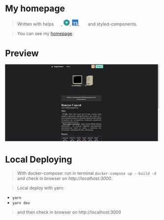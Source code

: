 # My homepage

> Written with helps <svg role="img" viewBox="0 0 24 24" xmlns="http://www.w3.org/2000/svg" width="20" height="20" fill="#fff"><title>Next.js</title><path d="M11.5725 0c-.1763 0-.3098.0013-.3584.0067-.0516.0053-.2159.021-.3636.0328-3.4088.3073-6.6017 2.1463-8.624 4.9728C1.1004 6.584.3802 8.3666.1082 10.255c-.0962.659-.108.8537-.108 1.7474s.012 1.0884.108 1.7476c.652 4.506 3.8591 8.2919 8.2087 9.6945.7789.2511 1.6.4223 2.5337.5255.3636.04 1.9354.04 2.299 0 1.6117-.1783 2.9772-.577 4.3237-1.2643.2065-.1056.2464-.1337.2183-.1573-.0188-.0139-.8987-1.1938-1.9543-2.62l-1.919-2.592-2.4047-3.5583c-1.3231-1.9564-2.4117-3.556-2.4211-3.556-.0094-.0026-.0187 1.5787-.0235 3.509-.0067 3.3802-.0093 3.5162-.0516 3.596-.061.115-.108.1618-.2064.2134-.075.0374-.1408.0445-.495.0445h-.406l-.1078-.068a.4383.4383 0 01-.1572-.1712l-.0493-.1056.0053-4.703.0067-4.7054.0726-.0915c.0376-.0493.1174-.1125.1736-.143.0962-.047.1338-.0517.5396-.0517.4787 0 .5584.0187.6827.1547.0353.0377 1.3373 1.9987 2.895 4.3608a10760.433 10760.433 0 004.7344 7.1706l1.9002 2.8782.096-.0633c.8518-.5536 1.7525-1.3418 2.4657-2.1627 1.5179-1.7429 2.4963-3.868 2.8247-6.134.0961-.6591.1078-.854.1078-1.7475 0-.8937-.012-1.0884-.1078-1.7476-.6522-4.506-3.8592-8.2919-8.2087-9.6945-.7672-.2487-1.5836-.42-2.4985-.5232-.169-.0176-1.0835-.0366-1.6123-.037zm4.0685 7.217c.3473 0 .4082.0053.4857.047.1127.0562.204.1642.237.2767.0186.061.0234 1.3653.0186 4.3044l-.0067 4.2175-.7436-1.14-.7461-1.14v-3.066c0-1.982.0093-3.0963.0234-3.1502.0375-.1313.1196-.2346.2323-.2955.0961-.0494.1313-.054.4997-.054z"/></svg>, <svg role="img" viewBox="0 0 24 24" xmlns="http://www.w3.org/2000/svg" width="20" height="20" fill="#319795"><title>Chakra UI</title><path d="M12 0C5.352 0 0 5.352 0 12s5.352 12 12 12 12-5.352 12-12S18.648 0 12 0zm2.8 4.333c.13-.004.248.136.171.278l-3.044 5.58a.187.187 0 00.164.276h5.26c.17 0 .252.207.128.323l-9.22 8.605c-.165.154-.41-.063-.278-.246l4.364-6.021a.187.187 0 00-.151-.296H6.627a.187.187 0 01-.131-.32l8.18-8.123a.182.182 0 01.125-.056z"/></svg>, <svg role="img" viewBox="0 0 24 24" xmlns="http://www.w3.org/2000/svg" width="20" height="20" fill="#3178c6"><title>TypeScript</title><path d="M1.125 0C.502 0 0 .502 0 1.125v21.75C0 23.498.502 24 1.125 24h21.75c.623 0 1.125-.502 1.125-1.125V1.125C24 .502 23.498 0 22.875 0zm17.363 9.75c.612 0 1.154.037 1.627.111a6.38 6.38 0 0 1 1.306.34v2.458a3.95 3.95 0 0 0-.643-.361 5.093 5.093 0 0 0-.717-.26 5.453 5.453 0 0 0-1.426-.2c-.3 0-.573.028-.819.086a2.1 2.1 0 0 0-.623.242c-.17.104-.3.229-.393.374a.888.888 0 0 0-.14.49c0 .196.053.373.156.529.104.156.252.304.443.444s.423.276.696.41c.273.135.582.274.926.416.47.197.892.407 1.266.628.374.222.695.473.963.753.268.279.472.598.614.957.142.359.214.776.214 1.253 0 .657-.125 1.21-.373 1.656a3.033 3.033 0 0 1-1.012 1.085 4.38 4.38 0 0 1-1.487.596c-.566.12-1.163.18-1.79.18a9.916 9.916 0 0 1-1.84-.164 5.544 5.544 0 0 1-1.512-.493v-2.63a5.033 5.033 0 0 0 3.237 1.2c.333 0 .624-.03.872-.09.249-.06.456-.144.623-.25.166-.108.29-.234.373-.38a1.023 1.023 0 0 0-.074-1.089 2.12 2.12 0 0 0-.537-.5 5.597 5.597 0 0 0-.807-.444 27.72 27.72 0 0 0-1.007-.436c-.918-.383-1.602-.852-2.053-1.405-.45-.553-.676-1.222-.676-2.005 0-.614.123-1.141.369-1.582.246-.441.58-.804 1.004-1.089a4.494 4.494 0 0 1 1.47-.629 7.536 7.536 0 0 1 1.77-.201zm-15.113.188h9.563v2.166H9.506v9.646H6.789v-9.646H3.375z"/></svg>, <svg role="img" viewBox="0 0 24 24" xmlns="http://www.w3.org/2000/svg" width="20" height="20" fill="#fff"><title>Three.js</title><path d="M.38 0a.268.268 0 0 0-.256.332l2.894 11.716a.268.268 0 0 0 .01.04l2.89 11.708a.268.268 0 0 0 .447.128L23.802 7.15a.268.268 0 0 0-.112-.45l-5.784-1.667a.268.268 0 0 0-.123-.035L6.38 1.715a.268.268 0 0 0-.144-.04L.456.01A.268.268 0 0 0 .38 0zm.374.654L5.71 2.08 1.99 5.664zM6.61 2.34l4.864 1.4-3.65 3.515zm-.522.12l1.217 4.926-4.877-1.4zm6.28 1.538l4.878 1.404-3.662 3.53zm-.52.13l1.208 4.9-4.853-1.392zm6.3 1.534l4.947 1.424-3.715 3.574zm-.524.12l1.215 4.926-4.876-1.398zm-15.432.696l4.964 1.424-3.726 3.586zM8.047 8.15l4.877 1.4-3.66 3.527zm-.518.137l1.236 5.017-4.963-1.432zm6.274 1.535l4.965 1.425-3.73 3.586zm-.52.127l1.235 5.012-4.958-1.43zm-9.63 2.438l4.873 1.406-3.656 3.523zm5.854 1.687l4.863 1.403-3.648 3.51zm-.54.04l1.214 4.927-4.875-1.4zm-3.896 4.02l5.037 1.442-3.782 3.638z"/></svg> and styled-components.

> You can see my <a href="www.ikbkr.site">homepage</a>.

# Preview

<img src="./explore.gif">

# Local Deploying

> With docker-compose: run in terminal `docker-compose up --build -d` and check in browser on *http://localhost:3000*.

> Local deploy with yarn:
- `yarn`
- `yarn dev`
> and then check in browser on http://localhost:3000